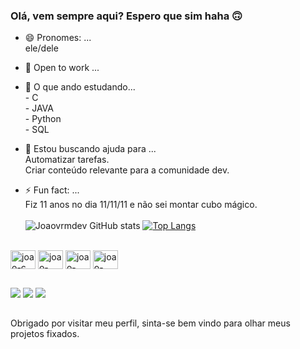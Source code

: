 ### Olá, vem sempre aqui? Espero que sim haha 🙃
- 😄 Pronomes: ...<br/>
        ele/dele

- 🔭 Open to work ...
- 🌱 O que ando estudando...<br/>
        - C<br/>
        - JAVA<br/>
        - Python<br/>
        - SQL<br/>
- 🤔 Estou buscando ajuda para ...<br/>
        Automatizar tarefas. <br/>
        Criar conteúdo relevante para a comunidade dev. <br/>      
- ⚡ Fun fact: ...<br/>
        Fiz 11 anos no dia 11/11/11 e não sei montar cubo mágico. <br/><br/>
![Joaovrmdev GitHub stats](https://github-readme-stats.vercel.app/api?username=joaovrmdev&show_icons=true&theme=radical)
[![Top Langs](https://github-readme-stats.vercel.app/api/top-langs/?username=joaovrmdev&layout=compact&theme=radical)](https://github.com/joaovrmdev/github-readme-stats)
<div style="display: inline_block"><br>
            <img align="center" alt="joao-c" height="30" width="40" src="https://cdn.jsdelivr.net/gh/devicons/devicon/icons/c/c-original.svg" />
            <img align="center" alt="joao-java" height="30" width="40" src="https://cdn.jsdelivr.net/gh/devicons/devicon/icons/java/java-original.svg" />
            <img align="center" alt="joao-python" height="30" width="40" src="https://cdn.jsdelivr.net/gh/devicons/devicon/icons/python/python-original.svg" />
            <img align="center" alt="joao-postgresql" height="30" width="40" src="https://cdn.jsdelivr.net/gh/devicons/devicon/icons/postgresql/postgresql-original.svg" />            
</div>

##

<div>
  <a href="https://medium.com/@joaovrm" target="_blank"><img src="https://img.shields.io/badge/Medium-12100E?style=for-the-badge&logo=medium&logoColor=white" target="_blank"></a>
  <a href="https://www.linkedin.com/in/joaovrm/" target="_blank"><img src="https://img.shields.io/badge/LinkedIn-0077B5?style=for-the-badge&logo=linkedin&logoColor=white"></a>
   <a href="mailto:joaovitor1111@gmail.com" target="_blank"><img src="https://img.shields.io/badge/Gmail-D14836?style=for-the-badge&logo=gmail&logoColor=white"></a>
  
</div>

##

Obrigado por visitar meu perfil, sinta-se bem vindo para olhar meus projetos fixados.

<!--
</div><br/>
<a href="https://github.com/joaovrmdev">
  <img align="center" src="https://github-readme-stats.vercel.app/api/pin/?username=joaovrmdev&repo=-Admin-Dashboard" />
</a><br/>

<a href="https://github.com/anuraghazra/convoychat">
  <img align="center" src="https://github-readme-stats.vercel.app/api/pin/?username=joaovrmdev&repo=curriculumvitae" />
-->
</a>
